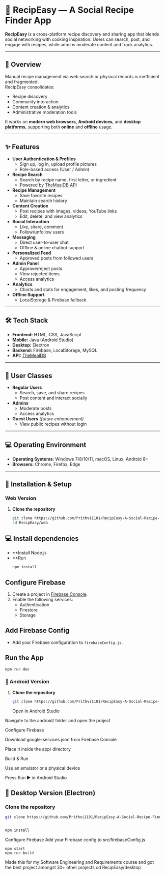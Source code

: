 # 🍳 RecipEasy — A Social Recipe Finder App

**RecipEasy** is a cross-platform recipe discovery and sharing app that blends social networking with cooking inspiration. Users can search, post, and engage with recipes, while admins moderate content and track analytics.

---

## 📌 Overview
Manual recipe management via web search or physical records is inefficient and fragmented.  
RecipEasy consolidates:
- Recipe discovery
- Community interaction
- Content creation & analytics
- Administrative moderation tools

It works on **modern web browsers**, **Android devices**, and **desktop platforms**, supporting both **online** and **offline** usage.

---

## ✨ Features
- **User Authentication & Profiles**
  - Sign up, log in, upload profile pictures
  - Role-based access (User / Admin)
- **Recipe Search**
  - Search by recipe name, first letter, or ingredient
  - Powered by [TheMealDB API](https://www.themealdb.com)
- **Recipe Management**
  - Save favorite recipes
  - Maintain search history
- **Content Creation**
  - Post recipes with images, videos, YouTube links
  - Edit, delete, and view analytics
- **Social Interaction**
  - Like, share, comment
  - Follow/unfollow users
- **Messaging**
  - Direct user-to-user chat
  - Offline & online chatbot support
- **Personalized Feed**
  - Approved posts from followed users
- **Admin Panel**
  - Approve/reject posts
  - View rejected items
  - Access analytics
- **Analytics**
  - Charts and stats for engagement, likes, and posting frequency
- **Offline Support**
  - LocalStorage & Firebase fallback

---

## 🛠 Tech Stack
- **Frontend:** HTML, CSS, JavaScript
- **Mobile:** Java (Android Studio)
- **Desktop:** Electron
- **Backend:** Firebase, LocalStorage, MySQL
- **API:** [TheMealDB](https://www.themealdb.com)

---

## 👥 User Classes
- **Regular Users**
  - Search, save, and share recipes
  - Post content and interact socially
- **Admins**
  - Moderate posts
  - Access analytics
- **Guest Users** *(future enhancement)*
  - View public recipes without login

---

## 💻 Operating Environment
- **Operating Systems:** Windows 7/8/10/11, macOS, Linux, Android 8+
- **Browsers:** Chrome, Firefox, Edge

---

## 🚀 Installation & Setup

### Web Version
1. **Clone the repository**
   ```bash
   git clone https://github.com/Prithvi1101/RecipEasy-A-Social-Recipe-Finder-App.git
   cd RecipEasy/web
## 💻 Install dependencies
- **Install Node.js
- **Run
  ```bash
  npm install
  
## Configure Firebase
1. Create a project in [Firebase Console](https://console.firebase.google.com/).  
2. Enable the following services:
   - Authentication
   - Firestore
   - Storage

## Add Firebase Config
- Add your Firebase configuration to `firebaseConfig.js`.

## Run the App
```bash
npm run dev
```
### 🔹 Android Version
1. **Clone the repository**
   ```bash
   git clone https://github.com/Prithvi1101/RecipEasy-A-Social-Recipe-Finder-App.git
   ```
   Open in Android Studio

Navigate to the android/ folder and open the project

Configure Firebase

Download google-services.json from Firebase Console

Place it inside the app/ directory

Build & Run

Use an emulator or a physical device

Press Run ▶ in Android Studio

## 🔹 Desktop Version (Electron)

### Clone the repository
```bash
git clone https://github.com/Prithvi1101/RecipEasy-A-Social-Recipe-Finder-App.git


npm install
```
Configure Firebase
Add your Firebase config to src/firebaseConfig.js
```
npm start
npm run build
```

Made this for my Software Engineering and Requirements course and got the best project amongst 30+ other projects
cd RecipEasy/desktop

